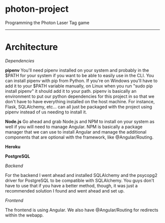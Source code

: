 # photon-project
Programming the Photon Laser Tag game

***

# Architecture

*Dependencies*

**pipenv**
You'll need pipenv installed on your system and probably in the $PATH for your system if you want to be able to easily use in the CLI. You can install pipenv with pip from Python. If you're on Windows you'll have to add it to your $PATH variable manually, on Linux when you run "sudo pip install pipenv" it should add it to your path. pipenv is basically an environment to put our python dependencies for this project in so that we don't have to have everything installed on the host machine. For instance, Flask, SQLAlchemy, etc... can all just be packaged with the project using pipenv instead of us needing to install it. 

**Node.js** 
Go ahead and grab Node.js and NPM to install on your system as well if you will need to manage Angular. NPM is basically a package manager that we can use to install Angular and manage the additional components that are optional with the framework, like @Angular/Routing. 

**Heroku**

**PostgreSQL**

*Backend*

For the backend I went ahead and installed SQLAlchemy and the psycopg2 driver for PostgreSQL to be compatible with SQLAlchemy. You guys don't have to use that if you have a better method, though, it was just a recommended solution I found and went ahead and set up. 

*Frontend*

The frontend is using Angular. We also have @Angular/Routing for redirects within the webapp. 
